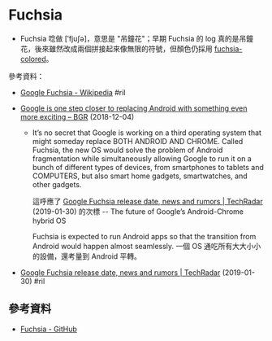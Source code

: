 # Fuchsia

  - Fuchsia 唸做 [‵fjuʃə]，意思是 "吊鐘花"；早期 Fuchsia 的 log 真的是吊鐘花，後來雖然改成兩個拼接起來像無限的符號，但顏色仍採用 [fuchsia-colored](https://commons.wikimedia.org/wiki/File:Google_fuchsia3.svg)。

參考資料：

  - [Google Fuchsia \- Wikipedia](https://en.wikipedia.org/wiki/Google_Fuchsia) #ril

  - [Google is one step closer to replacing Android with something even more exciting – BGR](https://bgr.com/2018/12/04/fuchsia-vs-android-flutter-1-0-coding-toolkit-released/) (2018-12-04)
      - It’s no secret that Google is working on a third operating system that might someday replace BOTH ANDROID AND CHROME. Called Fuchsia, the new OS would solve the problem of Android fragmentation while simultaneously allowing Google to run it on a bunch of different types of devices, from smartphones to tablets and COMPUTERS, but also smart home gadgets, smartwatches, and other gadgets.

        這呼應了 [Google Fuchsia release date, news and rumors \| TechRadar](https://www.techradar.com/news/google-fuchsia) (2019-01-30) 的次標 -- The future of Google’s Android-Chrome hybrid OS

        Fuchsia is expected to run Android apps so that the transition from Android would happen almost seamlessly. 一個 OS 通吃所有大大小小的設備，還考量到 Android 平轉。

  - [Google Fuchsia release date, news and rumors \| TechRadar](https://www.techradar.com/news/google-fuchsia) (2019-01-30) #ril

## 參考資料

  - [Fuchsia - GitHub](https://github.com/fuchsia-mirror)

